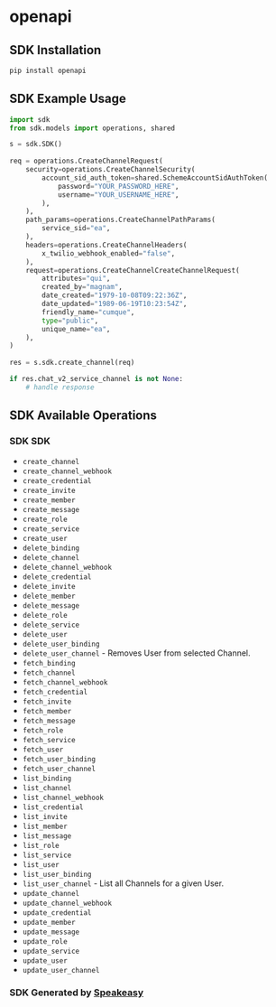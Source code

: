 # openapi

<!-- Start SDK Installation -->
## SDK Installation

```bash
pip install openapi
```
<!-- End SDK Installation -->

<!-- Start SDK Example Usage -->
## SDK Example Usage

```python
import sdk
from sdk.models import operations, shared

s = sdk.SDK()
    
req = operations.CreateChannelRequest(
    security=operations.CreateChannelSecurity(
        account_sid_auth_token=shared.SchemeAccountSidAuthToken(
            password="YOUR_PASSWORD_HERE",
            username="YOUR_USERNAME_HERE",
        ),
    ),
    path_params=operations.CreateChannelPathParams(
        service_sid="ea",
    ),
    headers=operations.CreateChannelHeaders(
        x_twilio_webhook_enabled="false",
    ),
    request=operations.CreateChannelCreateChannelRequest(
        attributes="qui",
        created_by="magnam",
        date_created="1979-10-08T09:22:36Z",
        date_updated="1989-06-19T10:23:54Z",
        friendly_name="cumque",
        type="public",
        unique_name="ea",
    ),
)
    
res = s.sdk.create_channel(req)

if res.chat_v2_service_channel is not None:
    # handle response
```
<!-- End SDK Example Usage -->

<!-- Start SDK Available Operations -->
## SDK Available Operations

### SDK SDK

* `create_channel`
* `create_channel_webhook`
* `create_credential`
* `create_invite`
* `create_member`
* `create_message`
* `create_role`
* `create_service`
* `create_user`
* `delete_binding`
* `delete_channel`
* `delete_channel_webhook`
* `delete_credential`
* `delete_invite`
* `delete_member`
* `delete_message`
* `delete_role`
* `delete_service`
* `delete_user`
* `delete_user_binding`
* `delete_user_channel` - Removes User from selected Channel.
* `fetch_binding`
* `fetch_channel`
* `fetch_channel_webhook`
* `fetch_credential`
* `fetch_invite`
* `fetch_member`
* `fetch_message`
* `fetch_role`
* `fetch_service`
* `fetch_user`
* `fetch_user_binding`
* `fetch_user_channel`
* `list_binding`
* `list_channel`
* `list_channel_webhook`
* `list_credential`
* `list_invite`
* `list_member`
* `list_message`
* `list_role`
* `list_service`
* `list_user`
* `list_user_binding`
* `list_user_channel` - List all Channels for a given User.
* `update_channel`
* `update_channel_webhook`
* `update_credential`
* `update_member`
* `update_message`
* `update_role`
* `update_service`
* `update_user`
* `update_user_channel`

<!-- End SDK Available Operations -->

### SDK Generated by [Speakeasy](https://docs.speakeasyapi.dev/docs/using-speakeasy/client-sdks)
